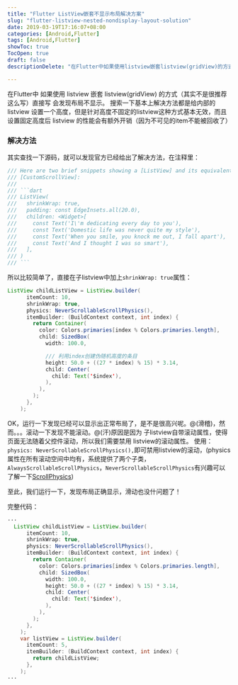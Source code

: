 ```yaml
---
title: "Flutter ListView嵌套不显示布局解决方案"
slug: "flutter-listview-nested-nondisplay-layout-solution"
date: 2019-03-19T17:16:07+08:00
categories: [Android,Flutter]
tags: [Android,Flutter]
showToc: true
TocOpen: true
draft: false
descriptionDelete: "在Flutter中如果使用listview嵌套listview(gridView)的方式（其实不是很推荐这么写）直接写会发现布局"

---
```

                
   在Flutter中 如果使用 listview 嵌套 listview(gridView) 的方式（其实不是很推荐这么写）直接写 会发现布局不显示。
搜索一下基本上解决方法都是给内部的 listview 设置一个高度，但是针对高度不固定的listview这种方式基本无效，而且设置固定高度后 listview 的性能会有额外开销（因为不可见的item不能被回收了）

### 解决方法
其实查找一下源码，就可以发现官方已经给出了解决方法，在注释里：
```java
/// Here are two brief snippets showing a [ListView] and its equivalent using
/// [CustomScrollView]:
///
/// ```dart
/// ListView(
///   shrinkWrap: true,
///   padding: const EdgeInsets.all(20.0),
///   children: <Widget>[
///     const Text('I\'m dedicating every day to you'),
///     const Text('Domestic life was never quite my style'),
///     const Text('When you smile, you knock me out, I fall apart'),
///     const Text('And I thought I was so smart'),
///   ],
/// )
/// ```
```
所以比较简单了，直接在子listview中加上`shrinkWrap: true`属性：
```java
ListView childListView = ListView.builder(
      itemCount: 10,
      shrinkWrap: true,
      physics: NeverScrollableScrollPhysics(),
      itemBuilder: (BuildContext context, int index) {
        return Container(
          color: Colors.primaries[index % Colors.primaries.length],
          child: SizedBox(
            width: 100.0,

            /// 利用index创建伪随机高度的条目
            height: 50.0 + ((27 * index) % 15) * 3.14,
            child: Center(
              child: Text('$index'),
            ),
          ),
        );
      },
    );
```
OK，运行一下发现已经可以显示出正常布局了，是不是很高兴呢。@(滑稽)，然而。。。滚动一下发现不能滚动。@(汗)原因是因为 子listview自带滚动属性，使得页面无法随着父控件滚动，所以我们需要禁用 listview的滚动属性。
使用：` physics: NeverScrollableScrollPhysics(),`即可禁用listview的滚动，(physics属性在所有滚动空间中均有，系统提供了两个子类，`AlwaysScrollableScrollPhysics`，`NeverScrollableScrollPhysics`有兴趣可以了解一下[ScrollPhysics][1])

至此，我们运行一下，发现布局正确显示，滑动也没什问题了！

完整代码：
```java
···
  ListView childListView = ListView.builder(
      itemCount: 10,
      shrinkWrap: true,
      physics: NeverScrollableScrollPhysics(),
      itemBuilder: (BuildContext context, int index) {
        return Container(
          color: Colors.primaries[index % Colors.primaries.length],
          child: SizedBox(
            width: 100.0,
            height: 50.0 + ((27 * index) % 15) * 3.14,
            child: Center(
              child: Text('$index'),
            ),
          ),
        );
      },
    );
    var listView = ListView.builder(
      itemCount: 5,
      itemBuilder: (BuildContext context, int index) {
        return childListView;
      },
    );
···
```


  [1]: https://docs.flutter.io/flutter/widgets/ScrollPhysics-class.html
